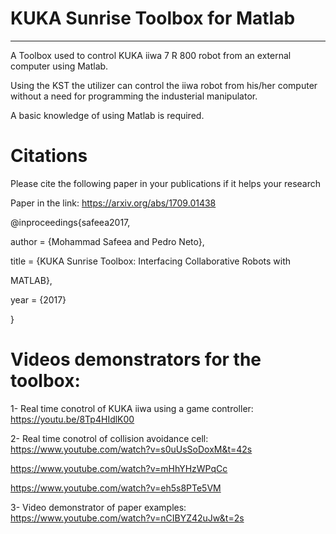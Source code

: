 

# KUKA Sunrise Toolbox for Matlab
--------------------------------------
A Toolbox used to control KUKA iiwa 7 R 800 robot from an external computer using Matlab.

Using the KST the utilizer can control the iiwa robot from his/her computer without a need for programming  the industerial manipulator.

A basic knowledge of using Matlab is required.

# Citations

Please cite the following paper in your publications if it helps your research 

Paper in the link: https://arxiv.org/abs/1709.01438

@inproceedings{safeea2017,

  author = {Mohammad Safeea and Pedro Neto},
  
  title = {KUKA Sunrise Toolbox: Interfacing Collaborative Robots with
  
MATLAB},

  year = {2017}
  
  }

# Videos demonstrators for the toolbox:

1- Real time conotrol of KUKA iiwa using a game controller:
https://youtu.be/8Tp4HIdlK00

2- Real time conotrol of collision avoidance cell:
https://www.youtube.com/watch?v=s0uUsSoDoxM&t=42s

https://www.youtube.com/watch?v=mHhYHzWPqCc

https://www.youtube.com/watch?v=eh5s8PTe5VM

3- Video demonstrator of paper examples:
https://www.youtube.com/watch?v=nCIBYZ42uJw&t=2s

